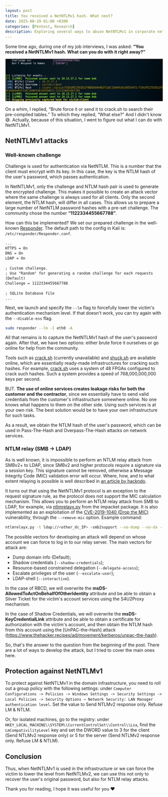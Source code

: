 ```yaml
---
layout: post
title: You received a NetNTLMv1 hash. What next?
date: 2025-08-29 01:00 +0300
categories: [Pentest, Research]
description: Exploring several ways to abuse NetNTLMv1 in corporate networks.
---
```


Some time ago, during one of my job interviews, I was asked: **“You received a NetNTLMv1 hash. What can you do with it right away?”**

![NetNTLMv1 hash in Responder](/assets/posts/pentest/you-received-a-netntlmv1-hash-what-next/netntlmv1.png)

On a whim, I replied, “Brute force it or send it to crack.sh to search their pre-compiled tables.” To which they replied, “What else?” And I didn't know 😅. Actually, because of this situation, I went to figure out what I can do with NetNTLMv1.

## **NetNTLMv1 attacks**

### **Well-known challenge**

Challenge is used for authentication via NetNTLM. This is a number that the client must encrypt with its key. In this case, the key is the NTLM hash of the user's password, which passes authentication.

In NetNTLMv1, only the challenge and NTLM hash pair is used to generate the encrypted challenge. This makes it possible to create an attack vector where the same challenge is always used for all clients. Only the second element, the NTLM hash, will differ in all cases. This allows us to prepare a large number of NetNTLM password hashes with a pre-set challenge. The community chose the number **“1122334455667788”**.

How can this be implemented? We set our prepared challenge in the well-known [Responder](https://github.com/lgandx/Responder). The default path to the config in Kali is: `/etc/responder/Responder.conf`.

```
...
HTTPS = On
DNS = On
LDAP = On

; Custom challenge.
; Use "Random" for generating a random challenge for each requests (Default)
Challenge = 1122334455667788

; SQLite Database file
...
```

Next, we launch and specify the `--lm` flag to forcefully lower the victim's authentication mechanism level. If that doesn't work, you can try again with the `--disable-ess` flag.

```bash
sudo responder --lm -I eth0 -A
```

All that remains is to capture the NetNTLMv1 hash of the user's password again. After that, we have two options: either brute force it ourselves or go online for help from the community.

Tools such as [crack.sh](https://crack.sh/get-cracking/) (currently unavailable) and [shuck.sh](https://shuck.sh/get-shucking.php) are available online, which are essentially ready-made infrastructures for cracking such hashes. For example, [crack.sh](https://crack.sh/) uses a system of 48 FPGAs configured to crack such hashes. Such a system provides a speed of 768,000,000,000 keys per second.

BUT. **The use of online services creates leakage risks for both the customer and the contractor**, since we essentially have to send valid credentials from the customer's infrastructure somewhere online. No one knows what happens to them on the other side. Using such services is at your own risk. The best solution would be to have your own infrastructure for such tasks.

As a result, we obtain the NTLM hash of the user's password, which can be used in Pass-The-Hash and Overpass-The-Hash attacks on network services.

### **NTLM relay (SMB → LDAP)**

As is well known, it is impossible to perform an NTLM relay attack from SMBv2+ to LDAP, since SMBv2 and higher protocols require a signature via a session key. This signature cannot be removed, otherwise a Message Integrity Code (MIC) validation error will occur. Where, how, and to what extent relaying is possible is well described in [an article by hackndo](https://en.hackndo.com/ntlm-relay/).

It turns out that using the NetNTLMv1 protocol is an exception to the request signature rule, as the protocol does not support the MIC calculation mechanism. This allows you to perform an NTLM relay attack from SMB to LDAP, for example, via [ntlmrelayx.py](https://github.com/fortra/impacket/blob/master/examples/ntlmrelayx.py) from the impacket package. It is also implemented as an exploitation of the [CVE-2019-1040 (Drop the MIC)](https://dirkjanm.io/exploiting-CVE-2019-1040-relay-vulnerabilities-for-rce-and-domain-admin/) vulnerability, through the `--remove-mic` option. Example command:

```bash
ntlmrelayx.py -t ldap://<other_dc_IP> -smb2support --no-dump --no-da --no-acl --no-validate-privs --remove-mic --shadow-credentials
```

The possible vectors for developing an attack will depend on whose account we can force to log in to our relay server. The main vectors for attack are:

- Dump domain info (Default);
- Shadow credentials (`--shadow-credentials`);
- Resource-based constrained delegation (`--delegate-access`);
- Escalate privileges of the user (`--escalate-user`);
- LDAP-shell (`--interactive`).

In the case of RBCD, we will overwrite the **msDS-AllowedToActOnBehalfOfOtherIdentity** attribute and be able to obtain a Silver Ticket for the victim's account services using the S4U2Proxy mechanism. 

In the case of Shadow Credentials, we will overwrite the **msDS-KeyCredentialLink** attribute and be able to obtain a certificate for authorization with the victim's account, and then obtain the NTLM hash from this account using the [UnPAC-the-Hash] attack (https://www.thehacker.recipes/ad/movement/kerberos/unpac-the-hash).

So, that's the answer to the question from the beginning of the post. There are a lot of ways to develop the attack, but I tried to cover the main ones here.

## **Protection against NetNTLMv1**

To protect against NetNTLMv1 in the domain infrastructure, you need to roll out a group policy with the following settings: under `Computer Configurations -> Policies -> Windows Settings -> Security Settings -> Local Policies -> Security Options → Network Security: LAN Manager authentication level`. Set the value to Send NTLMv2 response only. Refuse LM & NTLM.

Or, for isolated machines, go to the registry: under `HKEY_LOCAL_MACHINE\\SYSTEM\\CurrentControlSet\\Control\\Lsa`, find the `LmCompativilityLevel` key and set the DWORD value to 3 for the client (Send NTLMv2 response only) or 5 for the server (Send NTLMv2 response only. Refuse LM & NTLM).

## **Conclusion**

Thus, when NetNTLMv1 is used in the infrastructure or we can force the victim to lower the level from NetNTLMv2, we can use this not only to recover the user's original password, but also for NTLM relay attacks.

Thank you for reading, I hope it was useful for you ❤️
